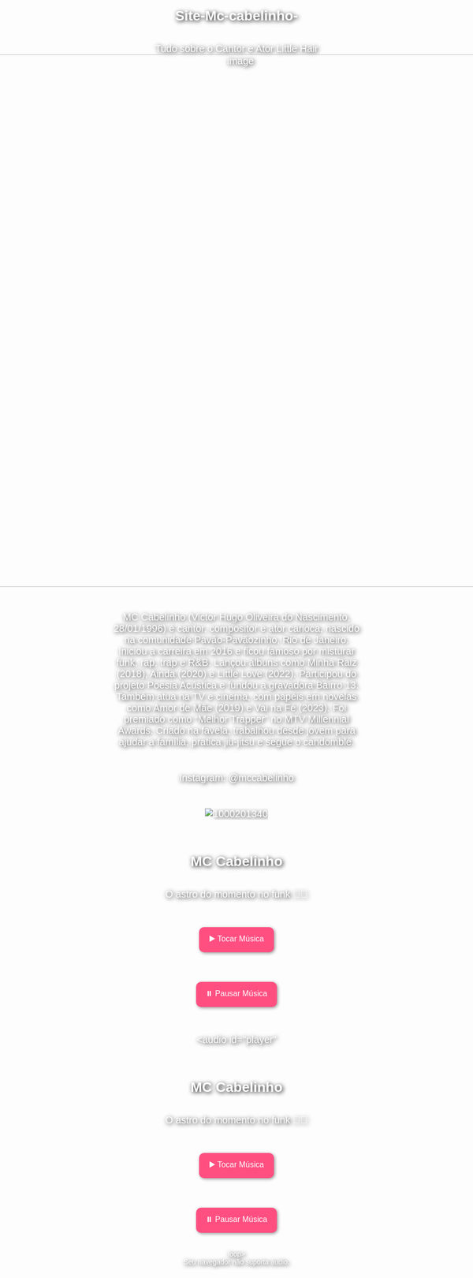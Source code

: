 # Site-Mc-cabelinho-
Tudo sobre o Cantor e Ator Little Hair 
<img width="1920" height="1080" alt="image" src="https://github.com/user-attachments/assets/8e5816c2-9413-4415-8219-215b05e2f9fc" />

MC Cabelinho (Victor Hugo Oliveira do Nascimento, 28/01/1996) é cantor, compositor e ator carioca, nascido na comunidade Pavão-Pavãozinho, Rio de Janeiro.
Iniciou a carreira em 2016 e ficou famoso por misturar funk, rap, trap e R&B. Lançou álbuns como Minha Raiz (2018), Ainda (2020) e Little Love (2022). Participou do projeto Poesia Acústica e fundou a gravadora Bairro 13.
Também atua na TV e cinema, com papéis em novelas como Amor de Mãe (2019) e Vai na Fé (2023). Foi premiado como “Melhor Trapper” no MTV Millennial Awards.
Criado na favela, trabalhou desde jovem para ajudar a família, pratica jiu-jitsu e segue o candomblé.

Instagram: @mccabelinho

![1000201340](https://github.com/user-attachments/assets/ead0bea8-4392-4349-aa50-d2ec137a76e8)

<!DOCTYPE html>
<html lang="pt-BR">
<head>
  <meta charset="UTF-8">
  <title>MC Cabelinho 🎶</title>
  <style>
    body {
      font-family: Arial, sans-serif;
      text-align: center;
      background: url("cabelinho.jpg") no-repeat center center fixed;
      background-size: cover;
      height: 100vh;
      display: flex;
      justify-content: center;
      align-items: center;
      flex-direction: column;
      color: white;
      text-shadow: 2px 2px 8px black;
    }

    h1 {
      font-size: 48px;
      margin-bottom: 10px;
    }

    p {
      font-size: 20px;
      margin-bottom: 30px;
    }

    button {
      background: #ff4f81;
      border: none;
      color: white;
      padding: 12px 20px;
      margin: 5px;
      border-radius: 10px;
      cursor: pointer;
      font-size: 16px;
      box-shadow: 2px 2px 6px rgba(0,0,0,0.4);
    }

    button:hover {
      background: #e03e70;
    }
  </style>
</head>
<body>
  <h1>MC Cabelinho</h1>
  <p>O astro do momento no funk 🎤🔥</p>

  <!-- Botão para tocar -->
  <button onclick="document.getElementById('player').play()">▶️ Tocar Música</button>

  <!-- Botão para pausar -->
  <button onclick="document.getElementById('player').pause()">⏸️ Pausar Música</button>

  <!-- Música -->
  <audio id="player"<!DOCTYPE html>
<html lang="pt-BR">
<head>
  <meta charset="UTF-8">
  <title>MC Cabelinho 🎶</title>
  <style>
    body {
      font-family: Arial, sans-serif;
      text-align: center;
      background: url("cabelinho.jpg") no-repeat center center fixed;
      background-size: cover;
      height: 100vh;
      display: flex;
      justify-content: center;
      align-items: center;
      flex-direction: column;
      color: white;
      text-shadow: 2px 2px 8px black;
    }

    h1 {
      font-size: 48px;
      margin-bottom: 10px;
    }

    p {
      font-size: 20px;
      margin-bottom: 30px;
    }

    button {
      background: #ff4f81;
      border: none;
      color: white;
      padding: 12px 20px;
      margin: 5px;
      border-radius: 10px;
      cursor: pointer;
      font-size: 16px;
      box-shadow: 2px 2px 6px rgba(0,0,0,0.4);
    }

    button:hover {
      background: #e03e70;
    }
  </style>
</head>
<body>
  <h1>MC Cabelinho</h1>
  <p>O astro do momento no funk 🎤🔥</p>

  <!-- Botão para tocar -->
  <button onclick="document.getElementById('player').play()">▶️ Tocar Música</button>

  <!-- Botão para pausar -->
  <button onclick="document.getElementById('player').pause()">⏸️ Pausar Música</button>

  <!-- Música -->
  <audio id="player" loop>
    <source src="cabelinho.mp3" type="audio/mpeg">
    Seu navegador não suporta áudio.
  </audio>
</body>
</html> loop>
    <source src="cabelinho.mp3" type="audio/mpeg">
    Seu navegador não suporta áudio.
  </audio>
</body>
</html>
